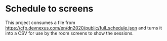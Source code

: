 # Schedule to screens

This project consumes a file from https://cfp.devnexus.com/en/dn2020/public/full_schedule.json and turns it into a CSV for use by the room screens to show the sessions.